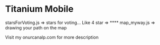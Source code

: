 Titanium Mobile
========

starsForVoting.js => stars for voting... Like 4 star => ****
map_myway.js => drawing your path on the map 


Visit my onurcanalp.com for more description
